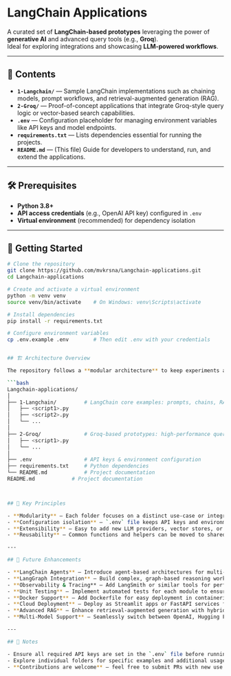 # LangChain Applications

A curated set of **LangChain-based prototypes** leveraging the power of **generative AI** and advanced query tools (e.g., **Groq**).  
Ideal for exploring integrations and showcasing **LLM-powered workflows**.

---

## 📂 Contents

- **`1-Langchain/`** — Sample LangChain implementations such as chaining models, prompt workflows, and retrieval-augmented generation (RAG).
- **`2-Groq/`** — Proof-of-concept applications that integrate Groq-style query logic or vector-based search capabilities.
- **`.env`** — Configuration placeholder for managing environment variables like API keys and model endpoints.
- **`requirements.txt`** — Lists dependencies essential for running the projects.
- **`README.md`** — (This file) Guide for developers to understand, run, and extend the applications.

---

## 🛠 Prerequisites

- **Python 3.8+**
- **API access credentials** (e.g., OpenAI API key) configured in `.env`
- **Virtual environment** (recommended) for dependency isolation

---

## 🚀 Getting Started

```bash
# Clone the repository
git clone https://github.com/mvkrsna/Langchain-applications.git
cd Langchain-applications

# Create and activate a virtual environment
python -m venv venv
source venv/bin/activate    # On Windows: venv\Scripts\activate

# Install dependencies
pip install -r requirements.txt

# Configure environment variables
cp .env.example .env        # Then edit .env with your credentials


## 🏗 Architecture Overview

The repository follows a **modular architecture** to keep experiments and prototypes well-organized.

```bash
Langchain-applications/
│
├── 1-Langchain/         # LangChain core examples: prompts, chains, RAG, and integrations
│   ├── <script1>.py
│   ├── <script2>.py
│   └── ...
│
├── 2-Groq/              # Groq-based prototypes: high-performance queries and vector DB search
│   ├── <script1>.py
│   └── ...
│
├── .env                 # API keys & environment configuration
├── requirements.txt     # Python dependencies
└── README.md            # Project documentation
README.md            # Project documentation



## 📜 Key Principles

- **Modularity** — Each folder focuses on a distinct use-case or integration.
- **Configuration isolation** — `.env` file keeps API keys and environment-specific details separate from the codebase.
- **Extensibility** — Easy to add new LLM providers, vector stores, or chains without affecting existing modules.
- **Reusability** — Common functions and helpers can be moved to shared modules for cross-project use.

---

## 🔮 Future Enhancements

- **LangChain Agents** — Introduce agent-based architectures for multi-tool orchestration.
- **LangGraph Integration** — Build complex, graph-based reasoning workflows.
- **Observability & Tracing** — Add LangSmith or similar tools for performance monitoring and debugging.
- **Unit Testing** — Implement automated tests for each module to ensure stability during enhancements.
- **Docker Support** — Add Dockerfile for easy deployment in containerized environments.
- **Cloud Deployment** — Deploy as Streamlit apps or FastAPI services for public demos.
- **Advanced RAG** — Enhance retrieval-augmented generation with hybrid search and reranking.
- **Multi-Model Support** — Seamlessly switch between OpenAI, Hugging Face, Anthropic, and Groq.

---

## 📌 Notes

- Ensure all required API keys are set in the `.env` file before running any scripts.
- Explore individual folders for specific examples and additional usage instructions.
- **Contributions are welcome** — feel free to submit PRs with new use cases or improvements!
